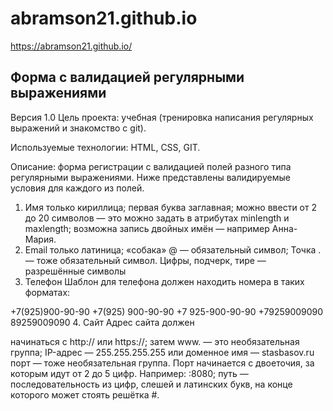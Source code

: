 # abramson21.github.io
https://abramson21.github.io/
## Форма с валидацией регулярными выражениями
Версия 1.0
Цель проекта: учебная (тренировка написания регулярных выражений и знакомство с git).

Используемые технологии: HTML, CSS, GIT.

Описание: форма регистрации с валидацией полей разного типа регулярными выражениями.
Ниже представлены валидируемые условия для каждого из полей.

1. Имя
только кириллица;
первая буква заглавная;
можно ввести от 2 до 20 символов — это можно задать в атрибутах minlength и maxlength;
возможна запись двойных имён — например Анна-Мария.
2. Email
только латиница;
«собака» @ — обязательный символ;
Точка . — тоже обязательный символ.
Цифры, подчерк, тире — разрешённые символы
3. Телефон
Шаблон для телефона должен находить номера в таких форматах:

+7(925)900-90-90
+7(925) 900-90-90
+7 925-900-90-90
+79259009090
89259009090
4. Сайт
Адрес сайта должен

начинаться с http:// или https://;
затем www. — это необязательная группа;
IP-адрес — 255.255.255.255 или доменное имя — stasbasov.ru
порт — тоже необязательная группа. Порт начинается с двоеточия, за которым идут от 2 до 5 цифр. Например: :8080;
путь — последовательность из цифр, слешей и латинских букв, на конце которого может стоять решётка #.
